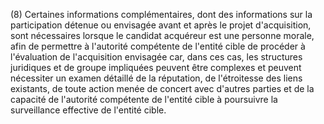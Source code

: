 (8) Certaines informations complémentaires, dont des informations sur la participation détenue ou envisagée avant et après le projet d'acquisition, sont nécessaires lorsque le candidat acquéreur est une personne morale, afin de permettre à l'autorité compétente de l'entité cible de procéder à l'évaluation de l'acquisition envisagée car, dans ces cas, les structures juridiques et de groupe impliquées peuvent être complexes et peuvent nécessiter un examen détaillé de la réputation, de l'étroitesse des liens existants, de toute action menée de concert avec d'autres parties et de la capacité de l'autorité compétente de l'entité cible à poursuivre la surveillance effective de l'entité cible.